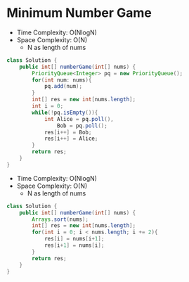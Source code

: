 # Minimum Number Game

- Time Complexity: O(NlogN)
- Space Complexity: O(N)
  - N as length of nums

```java
class Solution {
    public int[] numberGame(int[] nums) {
        PriorityQueue<Integer> pq = new PriorityQueue();
        for(int num: nums){
            pq.add(num);
        }
        int[] res = new int[nums.length];
        int i = 0;
        while(!pq.isEmpty()){
            int Alice = pq.poll(),
                Bob = pq.poll();
            res[i++] = Bob;
            res[i++] = Alice;
        }
        return res;
    }
}
```

- Time Complexity: O(NlogN)
- Space Complexity: O(N)
  - N as length of nums

```java
class Solution {
    public int[] numberGame(int[] nums) {
        Arrays.sort(nums);
        int[] res = new int[nums.length];
        for(int i = 0; i < nums.length; i += 2){
            res[i] = nums[i+1];
            res[i+1] = nums[i];
        }
        return res;
    }
}
```
